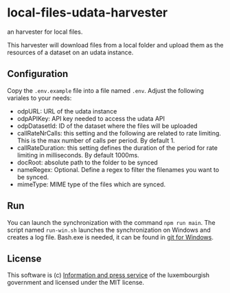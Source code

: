 # local-files-udata-harvester
an harvester for local files.

This harvester will download files from a local folder and upload them as the resources of a dataset on an udata instance.

## Configuration

Copy the `.env.example` file into a file named `.env`. Adjust the following variales to your needs:

- odpURL: URL of the udata instance
- odpAPIKey: API key needed to access the udata API
- odpDatasetId: ID of the dataset where the files will be uploaded
- callRateNrCalls: this setting and the following are related to rate limiting. This is the max number of calls per period. By default 1.
- callRateDuration: this setting defines the duration of the period for rate limiting in milliseconds. By default 1000ms.
- docRoot: absolute path to the folder to be synced
- nameRegex: Optional. Define a regex to filter the filenames you want to be synced.
- mimeType: MIME type of the files which are synced.

## Run

You can launch the synchronization with the command `npm run main`. 
The script named `run-win.sh` launches the synchronization on Windows and creates a log file. Bash.exe is needed, it can be found in [git for Windows](https://git-scm.com/download/win). 

## License
This software is (c) [Information and press service](https://sip.gouvernement.lu/en.html) of the luxembourgish government and licensed under the MIT license.
